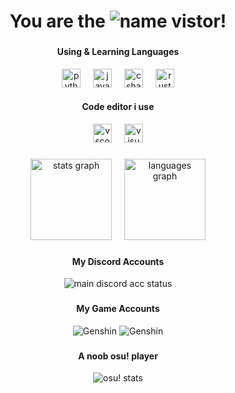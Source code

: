 <div align="center">
  <h1>You are the <img src="https://count.getloli.com/get/@yuusukealmal?theme=gelbooru" alt="name" /> vistor!</h1>
</div>

###

<div align="center">
  <!-- <p align="left">&nbsp;&nbsp;&nbsp;&nbsp;&nbsp;&nbsp;&nbsp;&nbsp;My wife 👇</p>
  <img align="left" height="160" src="https://cdn.discordapp.com/attachments/1042775395507900458/1142376929790537748/rikka.gif"  /> -->
  <h4>Using & Learning Languages</h4>
  <img src="https://skillicons.dev/icons?i=py" height="30" alt="python logo"  />
  <img width="12" />
  <img src="https://cdn.simpleicons.org/javascript/F7DF1E" height="30" alt="javascript logo"  />
  <img width="12" />
  <!-- <img src="https://skillicons.dev/icons?i=html" height="30" alt="html5 logo"  />
  <img width="12" />
  <img src="https://skillicons.dev/icons?i=css" height="30" alt="css3 logo"  />
  <img width="12" /> -->
  <!-- <img src="https://skillicons.dev/icons?i=dart" height="30" alt="dart logo"  />
  <img width="12" /> -->
  <!-- <img src="https://skillicons.dev/icons?i=vue" height="30" alt="vuejs logo"  />
  <img width="12" /> -->
  <!-- <img src="https://skillicons.dev/icons?i=php" height="30" alt="php logo"  />
  <img width="12" /> -->
  <img src="https://skillicons.dev/icons?i=cs" height="30" alt="csharp logo"  />
  <img width="12" />
  <!-- <img src="https://skillicons.dev/icons?i=docker" height="30" alt="docker logo"  />
  <img width="12" /> -->
  <!-- <img src="https://skillicons.dev/icons?i=kotlin" height="30" alt="kotlin logo"  />
  <img width="12" /> -->
  <img src="https://skillicons.dev/icons?i=rust" height="30" alt="rust logo"  />
  <br>
  <h4>Code editor i use</h4>
  <a herf="https://code.visualstudio.com"><img src="https://img.shields.io/badge/Visual Studio Code-007ACC?logo=visualstudiocode&logoColor=white&style=for-the-badge" height="30" alt="vscode logo"  /></a>
  <img width="12" />
  <a herf="https://visualstudio.microsoft.com/downloads/"><img src="https://img.shields.io/badge/Visual Studio-5C2D91?logo=visualstudio&logoColor=white&style=for-the-badge" height="30" alt="visualstudio logo"  /></a>
  <!-- <img width="12" />
  <a herf="https://developer.android.com/studio"><img src="https://img.shields.io/badge/Android Studio-3DDC84?logo=androidstudio&logoColor=black&style=for-the-badge" height="30" alt="androidstudio logo"  /></a> -->
</div>

###

<div align="center" display="inline">
  <img src="https://github-readme-stats.vercel.app/api?username=yuusukealmal&hide_title=true&hide_rank=true&show_icons=true&include_all_commits=true&count_private=true&disable_animations=false&theme=vue-dark&locale=en&hide_border=false" height="130" alt="stats graph"  />
  <img width="12" />
  <img src="https://github-readme-stats.vercel.app/api/top-langs?username=yuusukealmal&locale=en&hide_title=false&layout=compact&card_width=320&langs_count=10&theme=vue-dark&hide_border=false" height="130" alt="languages graph"  />
</div>

###

<div align="center" display="inline">
  <h4>My Discord Accounts</h4>
  <img src="https://lanyard.cnrad.dev/api/878830839822176287?&bg=141321&borderRadius=20px&hideTimestamp=true" alt="main discord acc status">
  <!-- <img width="12" />
  <img src="https://lanyard.cnrad.dev/api/915809531865477180?&bg=141321&borderRadius=20px&hideTimestamp=true" alt="main discord acc status"> -->
</div>

###

<div align="center" display="inline">
  <h4>My Game Accounts</h4>
  <img src="https://hoyocard.vercel.app/gi/75/298543184.png" alt="Genshin">
  <img src="https://hoyocard.vercel.app/zzz/1/298543184.png" alt="Genshin">
</div>

###

<div align="center">
  <h4>A noob osu! player</h4>
  <img src="https://osu-sig.vercel.app/card?user=69you&mode=std&lang=en&animation=true" alt="osu! stats">
</div>
